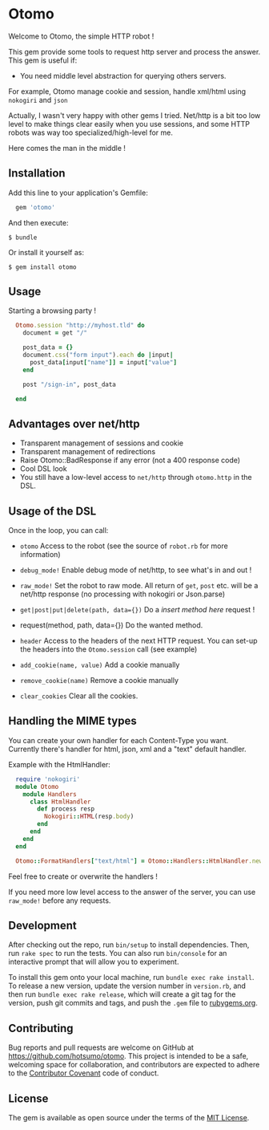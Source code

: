 # Otomo

Welcome to Otomo, the simple HTTP robot !

This gem provide some tools to request http server and process the answer.
This gem is useful if:

- You need middle level abstraction for querying others servers.

For example, Otomo manage cookie and session, handle xml/html using `nokogiri` and `json`

Actually, I wasn't very happy with other gems I tried. Net/http is a bit too low level to make things clear easily when you use sessions, and some HTTP robots was way too specialized/high-level for me.

Here comes the man in the middle !

## Installation

Add this line to your application's Gemfile:

```ruby
  gem 'otomo'
```

And then execute:

    $ bundle

Or install it yourself as:

    $ gem install otomo

## Usage

Starting a browsing party !


```ruby
  Otomo.session "http://myhost.tld" do
    document = get "/"

    post_data = {}
    document.css("form input").each do |input|
      post_data[input["name"]] = input["value"]
    end

    post "/sign-in", post_data

  end
```

## Advantages over net/http

- Transparent management of sessions and cookie
- Transparent management of redirections
- Raise Otomo::BadResponse if any error (not a 400 response code)
- Cool DSL look
- You still have a low-level access to `net/http` through `otomo.http` in the DSL.

## Usage of the DSL

Once in the loop, you can call:

* `otomo`
Access to the robot (see the source of `robot.rb` for more information)

* `debug_mode!`
Enable debug mode of net/http, to see what's in and out !

- `raw_mode!`
Set the robot to raw mode. All return of `get`, `post` etc. will be a net/http response (no processing with nokogiri or Json.parse)

* `get|post|put|delete(path, data={})`
Do a *insert method here* request !

* request(method, path, data={})
Do the wanted method.

* `header`
Access to the headers of the next HTTP request. You can set-up the headers into the `Otomo.session` call (see example)

* `add_cookie(name, value)`
Add a cookie manually

* `remove_cookie(name)`
Remove a cookie manually

- `clear_cookies`
Clear all the cookies.

## Handling the MIME types

You can create your own handler for each Content-Type you want.
Currently there's handler for html, json, xml and a "text" default handler.

Example with the HtmlHandler:

```ruby
  require 'nokogiri'
  module Otomo
    module Handlers
      class HtmlHandler
        def process resp
          Nokogiri::HTML(resp.body)
        end
      end
    end
  end

  Otomo::FormatHandlers["text/html"] = Otomo::Handlers::HtmlHandler.new
```

Feel free to create or overwrite the handlers !

If you need more low level access to the answer of the server, you can use `raw_mode!` before any requests.

## Development

After checking out the repo, run `bin/setup` to install dependencies. Then, run `rake spec` to run the tests. You can also run `bin/console` for an interactive prompt that will allow you to experiment.

To install this gem onto your local machine, run `bundle exec rake install`. To release a new version, update the version number in `version.rb`, and then run `bundle exec rake release`, which will create a git tag for the version, push git commits and tags, and push the `.gem` file to [rubygems.org](https://rubygems.org).

## Contributing

Bug reports and pull requests are welcome on GitHub at https://github.com/hotsumo/otomo. This project is intended to be a safe, welcoming space for collaboration, and contributors are expected to adhere to the [Contributor Covenant](http://contributor-covenant.org) code of conduct.

## License

The gem is available as open source under the terms of the [MIT License](http://opensource.org/licenses/MIT).

